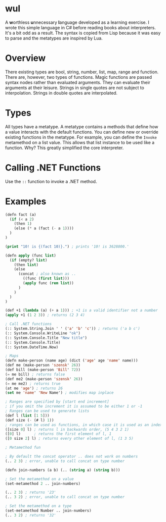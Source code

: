 wul
========
A **w**orthless **u**nnecessary **l**anguage developed as a learning exercise. I wrote this simple language in C# before reading books about interpreters. It's a bit odd as a result. The syntax is copied from Lisp because it was easy to parse and the metatypes are inspired by Lua. 

Overview
========
There existing types are bool, string, number, list, map, range and function. There are, however, two types of functions. Magic functions are passed syntax nodes rather than evaluated arguments. 
They can evaluate their arguments at their leisure. Strings in single quotes are not subject to interpolation. Strings in double quotes are interpolated. 

Types
=========
All types have a metatype. A metatype contains a methods that define how a value interacts with the default functions. You can define new or override existing functions in the metatype. For example, you can define the `Invoke` metamethod on a list value. This allows that list instance to be used like a function. Why? This greatly simplified the core interpreter.

Calling .NET Functions
======================
Use the `::` function to invoke a .NET method. 

Examples
=======
```lisp
(defn fact (a) 
  (if (< a 2) 
    (then 1)
    (else (* a (fact (- a 1))))
  )
)

(print "10! is {(fact 10)}.") ; prints '10! is 3628800.'
```

```lisp
(defn apply (func list)
  (if (empty? list) 
    (then list) 
    (else 
      (concat ; also known as ..
        ((func (first list))) 
        (apply func (rem list))
      )
    )
  )
)

(def +1 (lambda (a) (+ a 1))) ; +1 is a valid identifier not a number
(apply +1 (1 2 3)) ; returns (2 3 4)
```

```lisp
; Call .NET functions
(:: System.String.Join ' ' ('a' 'b' 'c')) ; returns ('a b c')
(:: System.Console.WriteLine "ok") 
(:: System.Console.Title "New title")
(:: System.Console.Title) 
(:: System.DateTime.Now) 

```

```lisp
; Maps
(defn make-person (name age) (dict ('age' age 'name' name)))
(def me (make-person 'szensk' 26))
(def bill (make-person 'Bill' 72))
(= me bill) ; returns false
(def me2 (make-person 'szensk' 26))
(= me me2) ; returns true
(at me 'age') ; returns 26
(set me 'name' 'New Name') ; modifies map inplace 
```

```lisp
; Ranges are specified by [start end increment]
; if you omit the increment it is assumed to be either 1 or -1
; Ranges can be used to generate lists
(def l (list [1 5])) 
(def size (- (# l) 1))
; ranges can be used as functions, in which case it is used as an index into a list
([size 0] l) ; returns l in backwards order, (5 4 3 2 1)
([0] l)      ; returns the first element of l, 1
([0 size 2] l) ; returns every other element of l, (1 3 5)
```

```lisp
; Metamethod fun

; By default the concat operator .. does not work on numbers
(.. 2 3) ; error, unable to call concat on type number 

(defn join-numbers (a b) (.. (string a) (string b)))

; Set the metamethod on a value
(set-metamethod 2 .. join-numbers)

(.. 2 3) ; returns '23'
(.. 3 2) ; error, unable to call concat on type number

; Set the metamethod on a type
(set-metamethod Number .. join-numbers)
(.. 3 2) ; returns '32'
```